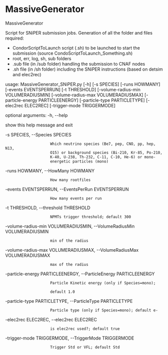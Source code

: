 # MassiveGenerator
MassiveGenerator

Script for SNiPER submission jobs.
Generation of all the folder and files required:
- CondorScriptToLaunch script (.sh) to be launched to start the submission (source CondoScriptToLaunch_Something.sh)
- root, err, log, sh, sub folders
- .sub file (in /sub folder) handling the submission to CNAF nodes
- .sh file (in /sh folder) including the SNiPER instructions (based on detsim and elec2rec) 

usage: MassiveGenerator_SNiPER.py [-h] [-s SPECIES] [-runs HOWMANY]
                                  [-events EVENTSPERRUN] [-t THRESHOLD]
                                  [-volume-radius-min VOLUMERADIUSMIN]
                                  [-volume-radius-max VOLUMERADIUSMAX]
                                  [-particle-energy PARTICLEENERGY]
                                  [-particle-type PARTICLETYPE]
                                  [-elec2rec ELEC2REC]
                                  [-trigger-mode TRIGGERMODE]

optional arguments:
  -h, --help    
  
  show this help message and exit
  
  -s SPECIES, --Species SPECIES
  
                        Which neutrino species (Be7, pep, CNO, pp, hep, N13,
                        O15) or background species (Bi-210, Kr-85, Po-210,
                        K-40, U-238, Th-232, C-11, C-10, He-6) or mono-
                        energetic particles (mono)
                        
  -runs HOWMANY, --HowMany HOWMANY
  
                        How many rootfiles
                        
  -events EVENTSPERRUN, --EventsPerRun EVENTSPERRUN
  
                        How many events per run
                        
  -t THRESHOLD, --threshold THRESHOLD
  
                        NPMTs trigger threshold; default 300
                        
  -volume-radius-min VOLUMERADIUSMIN, --VolumeRadiusMin VOLUMERADIUSMIN
  
                        min of the radius
                        
  -volume-radius-max VOLUMERADIUSMAX, --VolumeRadiusMax VOLUMERADIUSMAX
  
                        max of the radius
                        
  -particle-energy PARTICLEENERGY, --ParticleEnergy PARTICLEENERGY
  
                        Particle Kinetic energy (only if Species=mono);
                        
                        default 1.0
                        
  -particle-type PARTICLETYPE, --ParticleType PARTICLETYPE
  
                        Particle type (only if Species=mono); default e-
                        
  -elec2rec ELEC2REC, --elec2rec ELEC2REC
  
                        is elec2rec used?; default true
                        
  -trigger-mode TRIGGERMODE, --TriggerMode TRIGGERMODE
  
                        Trigger Std or VFL; default Std
                        
